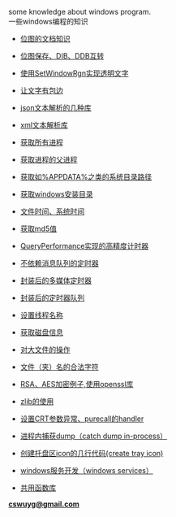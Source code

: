 some knowledge about windows program.  
一些windows编程的知识  

- [位图的文档知识](./bitmap_knowledge)
- [位图保存、DIB、DDB互转](./bitmap_save_DIB_DDB)
- [使用SetWindowRgn实现透明文字](./use_rgn_api_to_transparent)  
- [让文字有包边](./word_shadow)  
- [json文本解析的几种库](./cpp_json_parse)
- [xml文本解析库](./cpp_xml_parse) 
- [获取所有进程](./get_all_process) 
- [获取进程的父进程](./get_parent_process)
- [获取如%APPDATA%之类的系统目录路径](./get_appdata) 
- [获取windows安装目录](./get_window_install_dir)
- [文件时间、系统时间](./get_file_time)
- [获取md5值](./get_md5)
- [QueryPerformance实现的高精度计时器](./hight_performance_time_calc)
- [不依赖消息队列的定时器](./no_user_timer)
- [封装后的多媒体定时器](./multi_media_timer_test)
- [封装后的定时器队列](./timer_Queue_timer_test) 
- [设置线程名称](./set_thread_name)
- [获取磁盘信息](./get_disk_space)
- [对大文件的操作](./big_file_operate) 
- [文件（夹）名的合法字符](./legal_path_character) 
- [RSA、AES加密例子,使用openssl库](./openssl_test)
- [zlib的使用](./zlib_test)
- [设置CRT参数异常、purecall的handler](./invalidHandler)
- [进程内捕获dump（catch dump in-process）](./dump_catch)
- [创建托盘区icon的几行代码(create tray icon)](./tray_icon_example)
- [windows服务开发（windows services）](./my_service_example)




  
  

- [共用函数库](./utility)  




**cswuyg@gmail.com**  